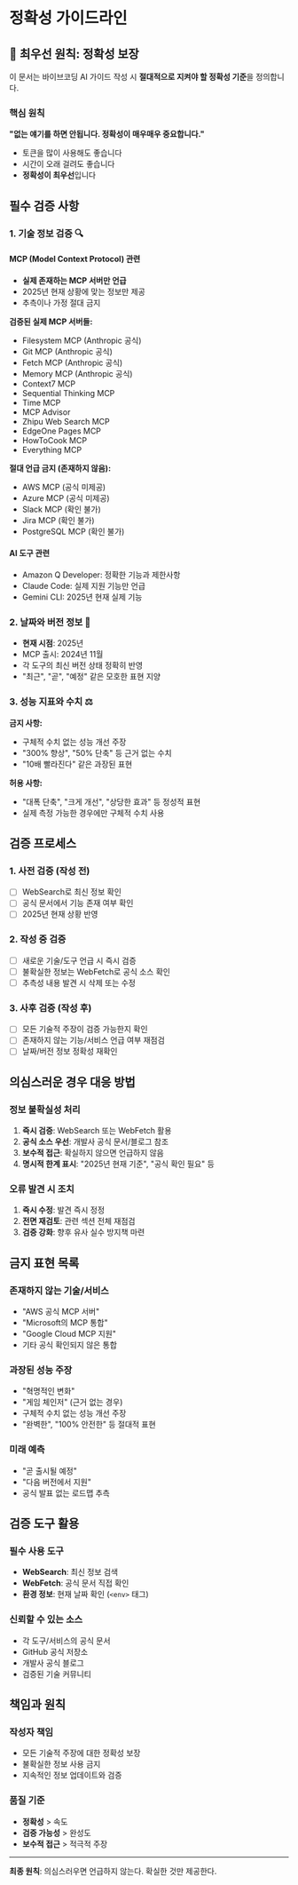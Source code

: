 # 정확성 가이드라인

## 🔴 최우선 원칙: 정확성 보장

이 문서는 바이브코딩 AI 가이드 작성 시 **절대적으로 지켜야 할 정확성 기준**을 정의합니다.

### 핵심 원칙

**"없는 얘기를 하면 안됩니다. 정확성이 매우매우 중요합니다."**

- 토큰을 많이 사용해도 좋습니다
- 시간이 오래 걸려도 좋습니다  
- **정확성이 최우선**입니다

## 필수 검증 사항

### 1. 기술 정보 검증 🔍

#### MCP (Model Context Protocol) 관련
- **실제 존재하는 MCP 서버만 언급**
- 2025년 현재 상황에 맞는 정보만 제공
- 추측이나 가정 절대 금지

**검증된 실제 MCP 서버들:**
- Filesystem MCP (Anthropic 공식)
- Git MCP (Anthropic 공식)  
- Fetch MCP (Anthropic 공식)
- Memory MCP (Anthropic 공식)
- Context7 MCP
- Sequential Thinking MCP
- Time MCP
- MCP Advisor
- Zhipu Web Search MCP
- EdgeOne Pages MCP
- HowToCook MCP
- Everything MCP

**절대 언급 금지 (존재하지 않음):**
- AWS MCP (공식 미제공)
- Azure MCP (공식 미제공)
- Slack MCP (확인 불가)
- Jira MCP (확인 불가)
- PostgreSQL MCP (확인 불가)

#### AI 도구 관련
- Amazon Q Developer: 정확한 기능과 제한사항
- Claude Code: 실제 지원 기능만 언급
- Gemini CLI: 2025년 현재 실제 기능

### 2. 날짜와 버전 정보 📅

- **현재 시점**: 2025년
- MCP 출시: 2024년 11월
- 각 도구의 최신 버전 상태 정확히 반영
- "최근", "곧", "예정" 같은 모호한 표현 지양

### 3. 성능 지표와 수치 ⚖️

**금지 사항:**
- 구체적 수치 없는 성능 개선 주장
- "300% 향상", "50% 단축" 등 근거 없는 수치
- "10배 빨라진다" 같은 과장된 표현

**허용 사항:**
- "대폭 단축", "크게 개선", "상당한 효과" 등 정성적 표현
- 실제 측정 가능한 경우에만 구체적 수치 사용

## 검증 프로세스

### 1. 사전 검증 (작성 전)
- [ ] WebSearch로 최신 정보 확인
- [ ] 공식 문서에서 기능 존재 여부 확인  
- [ ] 2025년 현재 상황 반영

### 2. 작성 중 검증
- [ ] 새로운 기술/도구 언급 시 즉시 검증
- [ ] 불확실한 정보는 WebFetch로 공식 소스 확인
- [ ] 추측성 내용 발견 시 삭제 또는 수정

### 3. 사후 검증 (작성 후)
- [ ] 모든 기술적 주장이 검증 가능한지 확인
- [ ] 존재하지 않는 기능/서비스 언급 여부 재점검
- [ ] 날짜/버전 정보 정확성 재확인

## 의심스러운 경우 대응 방법

### 정보 불확실성 처리
1. **즉시 검증**: WebSearch 또는 WebFetch 활용
2. **공식 소스 우선**: 개발사 공식 문서/블로그 참조
3. **보수적 접근**: 확실하지 않으면 언급하지 않음
4. **명시적 한계 표시**: "2025년 현재 기준", "공식 확인 필요" 등

### 오류 발견 시 조치
1. **즉시 수정**: 발견 즉시 정정
2. **전면 재검토**: 관련 섹션 전체 재점검  
3. **검증 강화**: 향후 유사 실수 방지책 마련

## 금지 표현 목록

### 존재하지 않는 기술/서비스
- "AWS 공식 MCP 서버"
- "Microsoft의 MCP 통합"  
- "Google Cloud MCP 지원"
- 기타 공식 확인되지 않은 통합

### 과장된 성능 주장
- "혁명적인 변화"
- "게임 체인저" (근거 없는 경우)
- 구체적 수치 없는 성능 개선 주장
- "완벽한", "100% 안전한" 등 절대적 표현

### 미래 예측
- "곧 출시될 예정"
- "다음 버전에서 지원"
- 공식 발표 없는 로드맵 추측

## 검증 도구 활용

### 필수 사용 도구
- **WebSearch**: 최신 정보 검색
- **WebFetch**: 공식 문서 직접 확인
- **환경 정보**: 현재 날짜 확인 (`<env>` 태그)

### 신뢰할 수 있는 소스
- 각 도구/서비스의 공식 문서
- GitHub 공식 저장소
- 개발사 공식 블로그
- 검증된 기술 커뮤니티

## 책임과 원칙

### 작성자 책임
- 모든 기술적 주장에 대한 정확성 보장
- 불확실한 정보 사용 금지
- 지속적인 정보 업데이트와 검증

### 품질 기준
- **정확성** > 속도
- **검증 가능성** > 완성도  
- **보수적 접근** > 적극적 주장

---

**최종 원칙**: 의심스러우면 언급하지 않는다. 확실한 것만 제공한다.